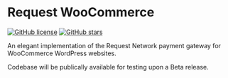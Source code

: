 # Request WooCommerce

[![GitHub license](https://img.shields.io/github/license/nickschaffner/request-woocommerce.svg?style=for-the-badge)](https://github.com/nickschaffner/request-woocommerce/blob/master/LICENSE)
[![GitHub stars](https://img.shields.io/github/stars/nickschaffner/request-woocommerce.svg?style=for-the-badge)](https://github.com/nickschaffner/request-woocommerce/stargazers)

An elegant implementation of the Request Network payment gateway for WooCommerce WordPress websites.

Codebase will be publically available for testing upon a Beta release.

